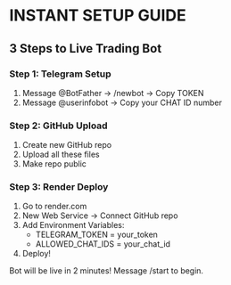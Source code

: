 # INSTANT SETUP GUIDE

## 3 Steps to Live Trading Bot

### Step 1: Telegram Setup
1. Message @BotFather → /newbot → Copy TOKEN
2. Message @userinfobot → Copy your CHAT ID number

### Step 2: GitHub Upload
1. Create new GitHub repo
2. Upload all these files
3. Make repo public

### Step 3: Render Deploy  
1. Go to render.com
2. New Web Service → Connect GitHub repo
3. Add Environment Variables:
   - TELEGRAM_TOKEN = your_token
   - ALLOWED_CHAT_IDS = your_chat_id
4. Deploy!

Bot will be live in 2 minutes! Message /start to begin.
